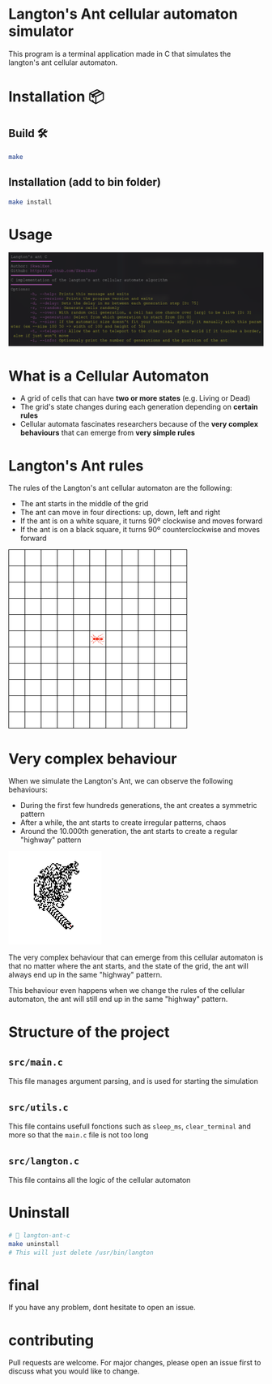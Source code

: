 # Langton's Ant cellular automaton simulator

This program is a terminal application made in C that simulates the langton's ant cellular automaton.

# Installation 📦

## Build 🛠️

```bash
make
```

## Installation (add to bin folder)

```bash
make install
```

# Usage

![Usage](assets/usage.png)

# What is a Cellular Automaton
- A grid of cells that can have **two or more states** (e.g. Living or Dead)
- The grid's state changes during each generation depending on **certain rules**
- Cellular automata fascinates researchers because of the **very complex behaviours** that can emerge from **very simple rules**
  
# Langton's Ant rules

The rules of the Langton's ant cellular automaton are the following:

- The ant starts in the middle of the grid
- The ant can move in four directions: up, down, left and right
- If the ant is on a white square, it turns 90º clockwise and moves forward
- If the ant is on a black square, it turns 90º counterclockwise and moves forward

![](assets/LangtonsAntAnimated.gif)

# Very complex behaviour

When we simulate the Langton's Ant, we can observe the following behaviours:

- During the first few hundreds generations, the ant creates a symmetric pattern
- After a while, the ant starts to create irregular patterns, chaos
- Around the 10.000th generation, the ant starts to create a regular "highway" pattern

![](assets/Highway.png)

The very complex behaviour that can emerge from this cellular automaton is that no matter where the ant starts, and the state of the grid, the ant will always end up in the same "highway" pattern.

This behaviour even happens when we change the rules of the cellular automaton, the ant will still end up in the same "highway" pattern.

# Structure of the project

## `src/main.c`

This file manages argument parsing, and is used for starting the simulation

## `src/utils.c`

This file contains usefull fonctions such as `sleep_ms`, `clear_terminal` and more so that the `main.c` file is not too long

## `src/langton.c`

This file contains all the logic of the cellular automaton

# Uninstall

```bash
# 📂 langton-ant-c
make uninstall
# This will just delete /usr/bin/langton
```

# final

If you have any problem, dont hesitate to open an issue.

# contributing

Pull requests are welcome. For major changes, please open an issue first to discuss what you would like to change.